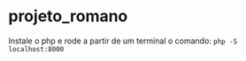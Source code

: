 # projeto_romano

Instale o php e rode a partir de um terminal o comando:
`php -S localhost:8000`



